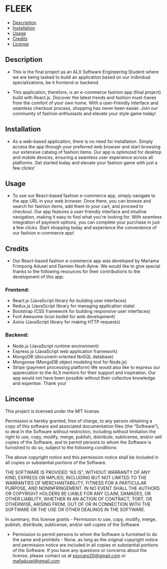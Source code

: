 # FLEEK
- [Description](#description)
- [Installation](#installation)
- [Usage](#usage)
- [Credits](#credits)
- [License](#license)
  
## Description
* This is the final project as an ALX Software Engineering Student where we are being tasked to build an application based on our individual specializations, be it frontend or backend.

* This application, therefore, is an e-commerce fashion app (final project) build with React.js. 
Discover the latest trends and fashion must-haves from the comfort of your own home. With a user-friendly interface and seamless checkout process, shopping has never been easier. Join our community of fashion enthusiasts and elevate your style game today!
  
## Installation
* As a web-based application, there is no need for installation. Simply access the app through your preferred web browser and start browsing our extensive catalog of fashion items. Our app is optimized for desktop and mobile devices, ensuring a seamless user experience across all platforms. Get started today and elevate your fashion game with just a few clicks!

## Usage
* To use our React-based fashion e-commerce app, simply navigate to the app URL in your web browser. Once there, you can browse and search for fashion items, add them to your cart, and proceed to checkout. Our app features a user-friendly interface and intuitive navigation, making it easy to find what you're looking for. With seamless integration of payment options, you can complete your purchase in just a few clicks. Start shopping today and experience the convenience of our fashion e-commerce app!

## Credits
* Our React-based fashion e-commerce app was developed by Mariama Frimpong Adusei and Damien Nsoh Ayine. We would like to give special thanks to the following resources for their contributions to the development of this app:

### Frontend:
* React.js (JavaScript library for building user interfaces)
* Redux.js (JavaScript library for managing application state)
* Bootstrap (CSS framework for building responsive user interfaces)
* Font Awesome (icon toolkit for web development)
* Axios (JavaScript library for making HTTP requests)
 ### Backend:
 * Node.js (JavaScript runtime environment)
 * Express.js (JavaScript web application framework)
 * MongoDB (document-oriented NoSQL database)
 * Mongoose (MongoDB object modeling tool for Node.js)
 * Stripe (payment processing platform)
We would also like to express our appreciation to the ALX mentors for their support and inspiration. Our app would not have been possible without their collective knowledge and expertise. Thank you!

## Lincense
This project is licensed under the MIT license.

Permission is hereby granted, free of charge, to any person obtaining a copy of this software and associated documentation files (the “Software”), to deal in the Software without restriction, including without limitation the right to use, copy, modify, merge, publish, distribute, sublicense, and/or sell copies of the Software, and to permit persons to whom the Software is furnished to do so, subject to the following conditions:

The above copyright notice and this permission notice shall be included in all copies or substantial portions of the Software.

THE SOFTWARE IS PROVIDED “AS IS”, WITHOUT WARRANTY OF ANY KIND, EXPRESS OR IMPLIED, INCLUDING BUT NOT LIMITED TO THE WARRANTIES OF MERCHANTABILITY, FITNESS FOR A PARTICULAR PURPOSE, AND NONINFRINGEMENT. IN NO EVENT SHALL THE AUTHORS OR COPYRIGHT HOLDERS BE LIABLE FOR ANY CLAIM, DAMAGES, OR OTHER LIABILITY, WHETHER IN AN ACTION OF CONTRACT, TORT, OR OTHERWISE, ARISING FROM, OUT OF OR IN CONNECTION WITH THE SOFTWARE OR THE USE OR OTHER DEALINGS IN THE SOFTWARE.

In summary, this license grants - Permission to use, copy, modify, merge, publish, distribute, sublicense, and/or sell copies of the Software
- Permission to permit persons to whom the Software is furnished to do the same and prohibits - None, as long as the original copyright notice and permission notice are included in all copies or substantial portions of the Software. If you have any questions or concerns about the license, please contact us at psycaro20@gmail.com or mafadusei@gmail.com
